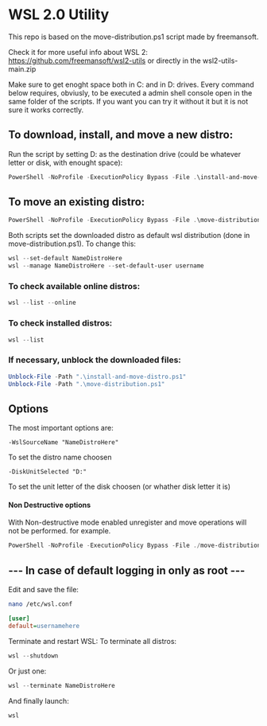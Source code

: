 # WSL 2.0 Utility
This repo is based on the move-distribution.ps1 script made by freemansoft.

Check it for more useful info about WSL 2: https://github.com/freemansoft/wsl2-utils or directly in the wsl2-utils-main.zip

Make sure to get enoght space both in C: and in D: drives.
Every command below requires, obviusly, to be executed a admin shell console open in the same folder of the scripts.
If you want you can try it without it but it is not sure it works correctly.

## To download, install, and move a new distro:
Run the script by setting D: as the destination drive (could be whatever letter or disk, with enought space):
```powershell
PowerShell -NoProfile -ExecutionPolicy Bypass -File .\install-and-move-distro.ps1 -DiskUnitSelected "D:"
```

## To move an existing distro:
```powershell
PowerShell -NoProfile -ExecutionPolicy Bypass -File .\move-distribution.ps1 -WslSourceName "NameDistroHere" -DiskUnitSelected "D:"
```

Both scripts set the downloaded distro as default wsl distribution (done in move-distribution.ps1).
To change this:
```powershell
wsl --set-default NameDistroHere
wsl --manage NameDistroHere --set-default-user username
```

### To check available online distros:
```powershell
wsl --list --online
```

### To check installed distros:
```powershell
wsl --list
```

### If necessary, unblock the downloaded files:
```powershell
Unblock-File -Path ".\install-and-move-distro.ps1"
Unblock-File -Path ".\move-distribution.ps1"
```

## Options
The most important options are:
```
-WslSourceName "NameDistroHere"
```
To set the distro name choosen

```
-DiskUnitSelected "D:"
```
To set the unit letter of the disk choosen (or whather disk letter it is)

#### Non Destructive options
With Non-destructive mode enabled unregister and move operations will not be performed.
for example. 
```powershell
PowerShell -NoProfile -ExecutionPolicy Bypass -File ./move-distribution.ps1 -WslSourceName "NameDistroHere" -DiskUnitSelected "D:" -NonDestructive
```

## --- In case of default logging in only as root ---
Edit and save the file:
```bash
nano /etc/wsl.conf
```

```ini
[user]
default=usernamehere
```

Terminate and restart WSL:
To terminate all distros:
```powershell
wsl --shutdown
```
Or just one:
```powershell
wsl --terminate NameDistroHere
```
And finally launch:
```powershell
wsl
```
